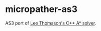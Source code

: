micropather-as3
===============

AS3 port of [Lee Thomason's C++ A* solver](https://github.com/leethomason/MicroPather).
